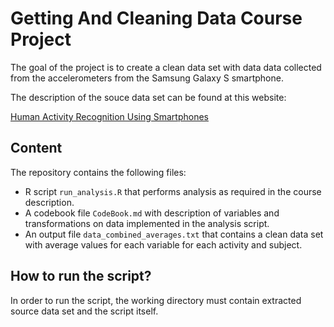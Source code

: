 # Getting And Cleaning Data Course Project

The goal of the project is to create a clean data set with data data collected from the accelerometers from the Samsung Galaxy S smartphone.

The description of the souce data set can be found at this website: 

[Human Activity Recognition Using Smartphones](http://archive.ics.uci.edu/ml/datasets/Human+Activity+Recognition+Using+Smartphones/)

## Content

The repository contains the following files:
* R script `run_analysis.R` that performs analysis as required in the course description.
* A codebook file `CodeBook.md` with description of variables and transformations on data implemented in the analysis script.
* An output file `data_combined_averages.txt` that contains a clean data set with average values for each variable for each activity and subject.

## How to run the script?

In order to run the script, the working directory must contain extracted source data set and the script itself.
